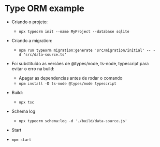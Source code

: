 # Type ORM example

- Criando o projeto:

  - `npx typeorm init --name MyProject --database sqlite`

- Criando a migration:
  - `npm run typeorm migration:generate 'src/migration/initial' -- -d 'src/data-source.ts'`

* Foi substituído as versões de @types/node, ts-node, typescript para evitar o erro na build:

  - Apagar as dependencias antes de rodar o comando
  - `npm install -D ts-node @types/node typescript`

* Build:
  - `npx tsc`

- Schema log
  - `npx typeorm schema:log -d './build/data-source.js'`

- Start
-   `npm start` 
